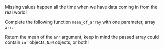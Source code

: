 Missing values happen all the time when we have data coming in from the real world!

Complete the following function `mean_of_array` with one parameter, array `arr`.

Return the mean of the `arr` argument, keep in mind the passed array could contain `inf` objects, `NaN` objects, or both!
